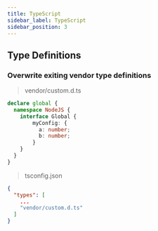 ```yaml
---
title: TypeScript
sidebar_label: TypeScript
sidebar_position: 3
---
```


## Type Definitions

### Overwrite exiting vendor type definitions

> vendor/custom.d.ts

```typescript
declare global {
  namespace NodeJS {
    interface Global {
        myConfig: {
          a: number;
          b: number;
        }
    }
  }
}
```

> tsconfig.json

```json
{
  "types": [
    ...
    "vendor/custom.d.ts"
  ]
}
```
